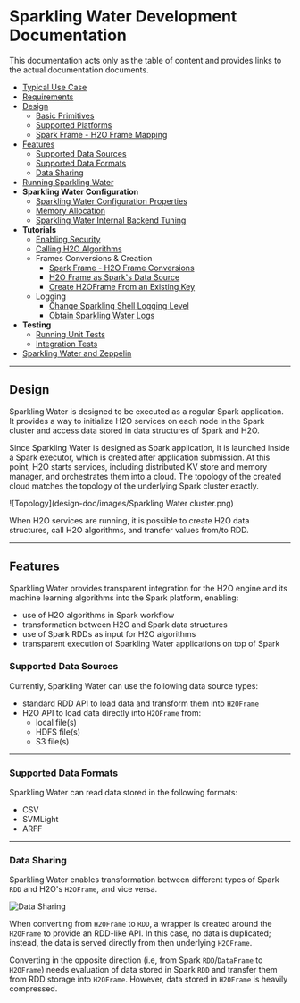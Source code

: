 # Sparkling Water Development Documentation

This documentation acts only as the table of content and provides links to the actual documentation documents.

- [Typical Use Case](#UseCase)
- [Requirements](#Req)
- [Design](#Design)
    - [Basic Primitives](doc/basic_primitives.rst)
    - [Supported Platforms](doc/supported_platforms.rst)  
    - [Spark Frame - H2O Frame Mapping](doc/spark_h2o_mapping.rst)
- [Features](#Features)
  - [Supported Data Sources](#DataSource)
  - [Supported Data Formats](#DataFormat)
  - [Data Sharing](#DataShare)
- [Running Sparkling Water](doc/run.rst)
- **Sparkling Water Configuration**
    - [Sparkling Water Configuration Properties](doc/configuration_properties.rst)
    - [Memory Allocation](doc/memory_setup.rst)
    - [Sparkling Water Internal Backend Tuning](doc/internal_backend_tuning.rst)
- **Tutorials**    
    - [Enabling Security](doc/security.rst)
    - [Calling H2O Algorithms](doc/calling_h2o_algos.rst)
    - Frames Conversions & Creation
        - [Spark Frame - H2O Frame Conversions](doc/spark_h2o_conversions.rst)
        - [H2O Frame as Spark's Data Source](doc/datasource.rst)
        - [Create H2OFrame From an Existing Key](doc/h2o_frame_from_key.rst)
    - Logging
        - [Change Sparkling Shell Logging Level](doc/change_log_level.rst)
        - [Obtain Sparkling Water Logs](doc/log_location.rst)
- **Testing**
    - [Running Unit Tests](doc/unit_tests.rst)
    - [Integration Tests](doc/integ_tests.rst)
- [Sparkling Water and Zeppelin](doc/zeppelin.rst)

--- 
 
<a name="Design"></a>
## Design

Sparkling Water is designed to be executed as a regular Spark application.
It provides a way to initialize H2O services on each node in the Spark cluster and access
data stored in data structures of Spark and H2O.

Since Sparkling Water is designed as Spark application, it is launched 
inside a Spark executor, which is created after application submission. 
At this point, H2O starts services, including distributed KV store and memory manager,
and orchestrates them into a cloud. The topology of the created cloud matches the topology of the underlying Spark cluster exactly.

 ![Topology](design-doc/images/Sparkling Water cluster.png)

When H2O services are running, it is possible to create H2O data structures, call H2O algorithms, and transfer values from/to RDD.

---

<a name="Features"></a>
## Features

Sparkling Water provides transparent integration for the H2O engine and its machine learning 
algorithms into the Spark platform, enabling:
 * use of H2O algorithms in Spark workflow
 * transformation between H2O and Spark data structures
 * use of Spark RDDs as input for H2O algorithms
 * transparent execution of Sparkling Water applications on top of Spark


<a name="DataSource"></a> 
### Supported Data Sources
Currently, Sparkling Water can use the following data source types:
 - standard RDD API to load data and transform them into `H2OFrame`
 - H2O API to load data directly into `H2OFrame` from:
   - local file(s)
   - HDFS file(s)
   - S3 file(s)

---
<a name="DataFormat"></a>   
### Supported Data Formats
Sparkling Water can read data stored in the following formats:

 - CSV
 - SVMLight
 - ARFF


---
<a name="DataShare"></a>
### Data Sharing
Sparkling Water enables transformation between different types of Spark `RDD` and H2O's `H2OFrame`, and vice versa.

 ![Data Sharing](design-doc/images/DataShare.png)

When converting from `H2OFrame` to `RDD`, a wrapper is created around the `H2OFrame` to provide an RDD-like API. In this case, no data is duplicated; instead, the data is served directly from then underlying `H2OFrame`.

Converting in the opposite direction (i.e, from Spark `RDD`/`DataFrame` to `H2OFrame`) needs evaluation of data stored in Spark `RDD` and transfer them from RDD storage into `H2OFrame`. However, data stored in `H2OFrame` is heavily compressed. 
